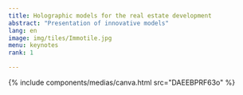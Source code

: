 ```yaml
---
title: Holographic models for the real estate development
abstract: "Presentation of innovative models"
lang: en
image: img/tiles/Immotile.jpg
menu: keynotes
rank: 1

---
```


  {% include components/medias/canva.html src="DAEEBPRF63o" %}
